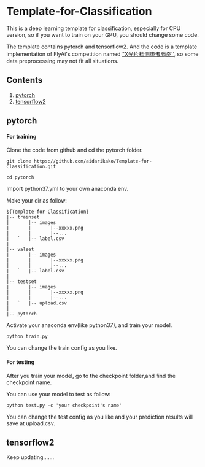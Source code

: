 

# Template-for-Classification



This is a deep learning template for classification, especially for CPU version, so if you want to train on your GPU, you should change some code. 

The template contains pytorch and tensorflow2. And the code is a template implementation of FlyAi's competition named ["X光片检测患者肺炎''](https://www.flyai.com/d/ChestXray02), so some data preprocessing may not fit all situations.







## Contents

1. [pytorch](#pytorch)
2. [tensorflow2](#tensorflow2)





## pytorch

#### For training

Clone the code from github and cd the pytorch folder.

```
git clone https://github.com/aidarikako/Template-for-Classification.git
```

```
cd pytorch
```

Import  python37.yml to your own anaconda env. 

Make your dir as follow:

```
${Template-for-Classification}
|-- trainset
|       |-- images
|       |       |--xxxxx.png
|       |       |--...
|   `   |-- label.csv
|
|-- valset
|       |-- images
|       |       |--xxxxx.png
|       |       |--...
|   `   |-- label.csv
|
|-- testset
|       |-- images
|       |       |--xxxxx.png
|       |       |--...
|   `   |-- upload.csv
|
|-- pytorch

```



Activate your anaconda env(like python37), and train your model.

```
python train.py
```

You can change the train config as you like.



#### For testing

After you train your model, go to the checkpoint folder,and find the checkpoint name. 

You can use your model to test  as follow:

```
python test.py -c 'your checkpoint's name'
```

You can change the test config as you like and your prediction results will save at  upload.csv.





## tensorflow2

Keep updating.......













